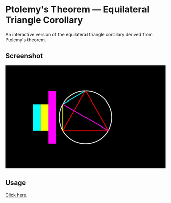 # Ptolemy's Theorem — Equilateral Triangle Corollary

An interactive version of the equilateral triangle corollary derived from Ptolemy's theorem.

## Screenshot
![](ss_0.jpg)

## Usage

[Click here](http://13bob.net/ptolemy).
